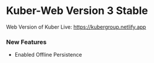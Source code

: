 # Kuber-Web Version 3 Stable

Web Version of Kuber
Live: https://kubergroup.netlify.app

### New Features

- Enabled Offline Persistence
